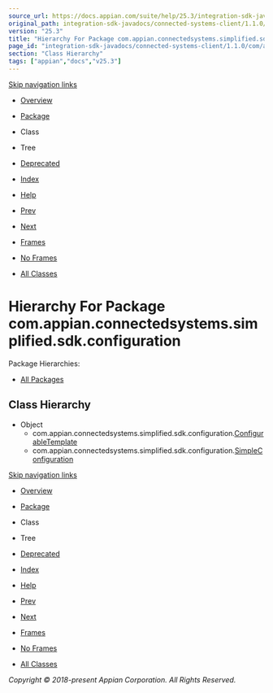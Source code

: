 ```yaml
---
source_url: https://docs.appian.com/suite/help/25.3/integration-sdk-javadocs/connected-systems-client/1.1.0/com/appian/connectedsystems/simplified/sdk/configuration/package-tree.html
original_path: integration-sdk-javadocs/connected-systems-client/1.1.0/com/appian/connectedsystems/simplified/sdk/configuration/package-tree.html
version: "25.3"
title: "Hierarchy For Package com.appian.connectedsystems.simplified.sdk.configuration"
page_id: "integration-sdk-javadocs/connected-systems-client/1.1.0/com/appian/connectedsystems/simplified/sdk/configuration/package-tree"
section: "Class Hierarchy"
tags: ["appian","docs","v25.3"]
---
```



[Skip navigation links](#skip.navbar.top "Skip navigation links")

-   [Overview](../../../../../../overview-summary.html)
-   [Package](package-summary.html)
-   Class
-   Tree
-   [Deprecated](../../../../../../deprecated-list.html)
-   [Index](../../../../../../index-all.html)
-   [Help](../../../../../../help-doc.html)

-   [Prev](../../../../../../com/appian/connectedsystems/simplified/sdk/package-tree.html)
-   [Next](../../../../../../com/appian/connectedsystems/simplified/sdk/connectiontesting/package-tree.html)

-   [Frames](../../../../../../index.html?com/appian/connectedsystems/simplified/sdk/configuration/package-tree.html)
-   [No Frames](package-tree.html)

-   [All Classes](../../../../../../allclasses-noframe.html)

# Hierarchy For Package com.appian.connectedsystems.simplified.sdk.configuration

Package Hierarchies:

-   [All Packages](../../../../../../overview-tree.html)

## Class Hierarchy

-   Object
    -   com.appian.connectedsystems.simplified.sdk.configuration.[ConfigurableTemplate](../../../../../../com/appian/connectedsystems/simplified/sdk/configuration/ConfigurableTemplate.html "class in com.appian.connectedsystems.simplified.sdk.configuration")
    -   com.appian.connectedsystems.simplified.sdk.configuration.[SimpleConfiguration](../../../../../../com/appian/connectedsystems/simplified/sdk/configuration/SimpleConfiguration.html "class in com.appian.connectedsystems.simplified.sdk.configuration")

[Skip navigation links](#skip.navbar.bottom "Skip navigation links")

-   [Overview](../../../../../../overview-summary.html)
-   [Package](package-summary.html)
-   Class
-   Tree
-   [Deprecated](../../../../../../deprecated-list.html)
-   [Index](../../../../../../index-all.html)
-   [Help](../../../../../../help-doc.html)

-   [Prev](../../../../../../com/appian/connectedsystems/simplified/sdk/package-tree.html)
-   [Next](../../../../../../com/appian/connectedsystems/simplified/sdk/connectiontesting/package-tree.html)

-   [Frames](../../../../../../index.html?com/appian/connectedsystems/simplified/sdk/configuration/package-tree.html)
-   [No Frames](package-tree.html)

-   [All Classes](../../../../../../allclasses-noframe.html)

_Copyright © 2018-present Appian Corporation. All Rights Reserved._